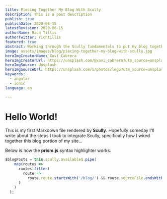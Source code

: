 ```yaml
---
title: Piecing Together My Blog With Scully
description: This is a post description
publish: true
publishDate: 2020-06-15
latestRevision: 2020-06-15
authorName: Rich Tillis
authorTwitter: richtillis
featured: true
abstract: Working through the Scully fundamentals to put my blog together. No article this time. Think of this as just my Scully Hello World.
image: assets/images/blog/piecing-together-my-blog-with-scully.jpg
heroImgCreatorName: Xavi Cabrera
heroImgCreatorUrl: https://unsplash.com/@xavi_cabrera?utm_source=unsplash&amp;utm_medium=referral&amp;utm_content=creditCopyText
heroImgSource: Unsplash
heroImgSourceUrl: https://unsplash.com/s/photos/lego?utm_source=unsplash&amp;utm_medium=referral&amp;utm_content=creditCopyText
keywords:
  - angular
  - ionic
language: en

---
```


# Hello World!

This is my first Markdown file rendered by **Scully**. Hopefully someday I'll write about the steps I took to integrate Scully, specifically how I wired together this blog portion of my site...

Below is how the **prism.js** syntax highlighter works.

```ts
$blogPosts = this.scully.available$.pipe(
    map(routes =>
      routes.filter(
        route =>
          route.route.startsWith('/blog/') && route.sourceFile.endsWith('.md') && route.publish
      )
    )
  );
```
